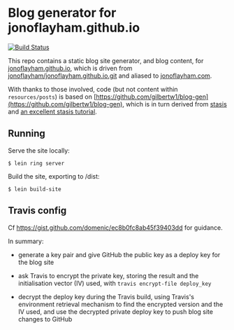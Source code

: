 Blog generator for jonoflayham.github.io
========================================

[![Build Status](https://travis-ci.org/jonoflayham/blog-gen.svg?branch=master)](https://travis-ci.org/jonoflayham/blog-gen)

This repo contains a static blog site generator, and blog content, for [jonoflayham.github.io](http://jonoflayham.github.io), which is driven from [jonoflayham/jonoflayham.github.io.git](https://github.com/jonoflayham/jonoflayham.github.io) and aliased to [jonoflayham.com](http://jonoflayham.com).

With thanks to those involved, code (but not content within `resources/posts`) is based on [https://github.com/gilbertw1/blog-gen](https://github.com/gilbertw1/blog-gen), which is in turn derived from [stasis](https://github.com/magnars/stasis) and [an excellent stasis tutorial](http://cjohansen.no/building-static-sites-in-clojure-with-stasis).

Running
-------

Serve the site locally:

    $ lein ring server

Build the site, exporting to /dist:

    $ lein build-site

Travis config
-------------

Cf https://gist.github.com/domenic/ec8b0fc8ab45f39403dd for guidance.

In summary:

- generate a key pair and give GitHub the public key as a deploy key for the blog site

- ask Travis to encrypt the private key, storing the result and the initialisation vector (IV) used, with `travis encrypt-file deploy_key`

- decrypt the deploy key during the Travis build, using Travis's environment retrieval mechanism to find the encrypted version and the IV used, and use the decrypted private deploy key to push blog site changes to GitHub
